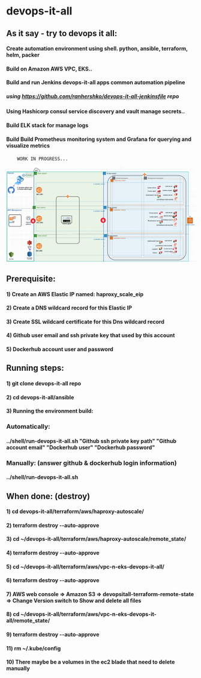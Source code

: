 # devops-it-all
   
   ## As it say - try to devops it all:
   #### Create automation environment using shell. python, ansible, terraform, helm, packer
   #### Build on Amazon AWS VPC, EKS..
   #### Build and run Jenkins devops-it-all apps common automation pipeline 
   #####      using https://github.com/ranhershko/devops-it-all-jenkinsfile repo
   #### Using Hashicorp consul service discovery and vault manage secrets..
   #### Build ELK stack for manage logs
   #### Build Build Prometheus monitoring system and Grafana for querying and visualize metrics
        WORK IN PROGRESS...
   <img src="images/env-status.png" width="1200" >
   
   ## Prerequisite:
   #### 1) Create an AWS Elastic IP named: haproxy_scale_eip
   #### 2) Create a DNS wildcard record for this Elastic IP
   #### 3) Create SSL wildcard certificate for this Dns wildcard record
   #### 4) Github user email and ssh private key that used by this account
   #### 5) Dockerhub account user and password 


   ## Running steps:
   #### 1) git clone devops-it-all repo
   #### 2) cd devops-it-all/ansible
   #### 3) Running the environment build: 
   ### Automatically: 
   #### ../shell/run-devops-it-all.sh "Github ssh private key path" "Github account email" "Dockerhub user" "Dockerhub password"
   ### Manually: (answer github & dockerhub login information)
   #### ../shell/run-devops-it-all.sh
        
   ## When done: (destroy)
   #### 1) cd devops-it-all/terraform/aws/haproxy-autoscale/
   #### 2) terraform destroy --auto-approve
   #### 3) cd ~/devops-it-all/terraform/aws/haproxy-autoscale/remote_state/
   #### 4) terraform destroy --auto-approve
   #### 5) cd ~/devops-it-all/terraform/aws/vpc-n-eks-devops-it-all/
   #### 6) terraform destroy --auto-approve
   #### 7) AWS web console => Amazon S3 => devopsitall-terraform-remote-state => Change Version switch to Show and delete all files
   #### 8) cd ~/devops-it-all/terraform/aws/vpc-n-eks-devops-it-all/remote_state/
   #### 9) terraform destroy --auto-approve
   #### 11) rm ~/.kube/config
   #### 10) There maybe be a volumes in the ec2 blade that need to delete manually
